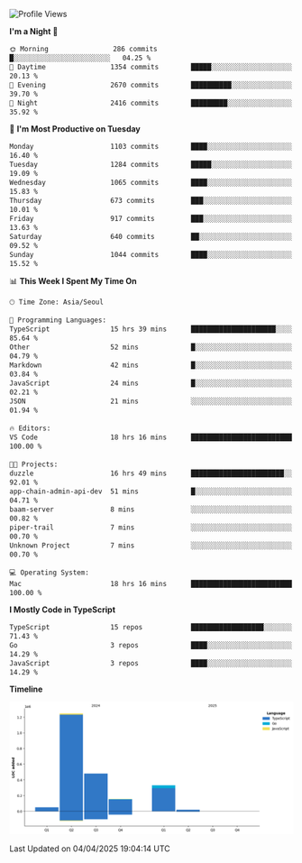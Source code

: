<!--START_SECTION:waka-->
![Profile Views](http://img.shields.io/badge/Profile%20Views-46-blue)

**I'm a Night 🦉** 

```text
🌞 Morning                286 commits         █░░░░░░░░░░░░░░░░░░░░░░░░   04.25 % 
🌆 Daytime                1354 commits        █████░░░░░░░░░░░░░░░░░░░░   20.13 % 
🌃 Evening                2670 commits        ██████████░░░░░░░░░░░░░░░   39.70 % 
🌙 Night                  2416 commits        █████████░░░░░░░░░░░░░░░░   35.92 % 
```
📅 **I'm Most Productive on Tuesday** 

```text
Monday                   1103 commits        ████░░░░░░░░░░░░░░░░░░░░░   16.40 % 
Tuesday                  1284 commits        █████░░░░░░░░░░░░░░░░░░░░   19.09 % 
Wednesday                1065 commits        ████░░░░░░░░░░░░░░░░░░░░░   15.83 % 
Thursday                 673 commits         ███░░░░░░░░░░░░░░░░░░░░░░   10.01 % 
Friday                   917 commits         ███░░░░░░░░░░░░░░░░░░░░░░   13.63 % 
Saturday                 640 commits         ██░░░░░░░░░░░░░░░░░░░░░░░   09.52 % 
Sunday                   1044 commits        ████░░░░░░░░░░░░░░░░░░░░░   15.52 % 
```


📊 **This Week I Spent My Time On** 

```text
🕑︎ Time Zone: Asia/Seoul

💬 Programming Languages: 
TypeScript               15 hrs 39 mins      █████████████████████░░░░   85.64 % 
Other                    52 mins             █░░░░░░░░░░░░░░░░░░░░░░░░   04.79 % 
Markdown                 42 mins             █░░░░░░░░░░░░░░░░░░░░░░░░   03.84 % 
JavaScript               24 mins             █░░░░░░░░░░░░░░░░░░░░░░░░   02.21 % 
JSON                     21 mins             ░░░░░░░░░░░░░░░░░░░░░░░░░   01.94 % 

🔥 Editors: 
VS Code                  18 hrs 16 mins      █████████████████████████   100.00 % 

🐱‍💻 Projects: 
duzzle                   16 hrs 49 mins      ███████████████████████░░   92.01 % 
app-chain-admin-api-dev  51 mins             █░░░░░░░░░░░░░░░░░░░░░░░░   04.71 % 
baam-server              8 mins              ░░░░░░░░░░░░░░░░░░░░░░░░░   00.82 % 
piper-trail              7 mins              ░░░░░░░░░░░░░░░░░░░░░░░░░   00.70 % 
Unknown Project          7 mins              ░░░░░░░░░░░░░░░░░░░░░░░░░   00.70 % 

💻 Operating System: 
Mac                      18 hrs 16 mins      █████████████████████████   100.00 % 
```

**I Mostly Code in TypeScript** 

```text
TypeScript               15 repos            ██████████████████░░░░░░░   71.43 % 
Go                       3 repos             ████░░░░░░░░░░░░░░░░░░░░░   14.29 % 
JavaScript               3 repos             ████░░░░░░░░░░░░░░░░░░░░░   14.29 % 
```



**Timeline**

![Lines of Code chart](https://raw.githubusercontent.com/piper-hyowon/piper-hyowon/main/assets/bar_graph.png)


 Last Updated on 04/04/2025 19:04:14 UTC
<!--END_SECTION:waka-->
